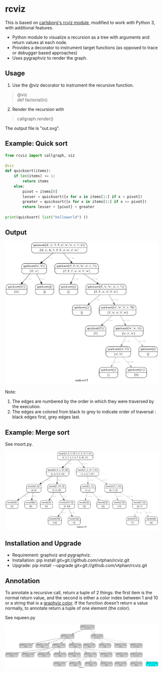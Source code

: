 
rcviz
=======
This is based on [carlsborg's rcviz module](https://github.com/carlsborg/rcviz), modified to work with Python 3, with additional features.

* Python module to visualize a recursion as a tree with arguments and return values at each node.
* Provides a decorator to instrument target functions (as opposed to trace or debugger based approaches)
* Uses pygraphviz to render the graph.

## Usage

1. Use the @viz decorator to instrument the recursive function.
> @viz <br>
> def factorial(n):

2. Render the recursion with
> callgraph.render()

The output file is "out.svg". 

## Example: Quick sort

```python
from rcviz import callgraph, viz

@viz
def quicksort(items):
    if len(items) <= 1:
        return items
    else:
        pivot = items[0]
        lesser = quicksort([x for x in items[1:] if x < pivot])
        greater = quicksort([x for x in items[1:] if x >= pivot])
        return lesser + [pivot] + greater

print(quicksort( list("helloworld") ))
```

## Output
![quicksort rcviz output](images/qs.png)


Note:
1. The edges are numbered by the order in which they were traversed by the execution.
2. The edges are colored from black to grey to indicate order of traversal : black edges first, grey edges last.


## Example: Merge sort

See msort.py.

![mergesort rcviz output](images/ms.png)

## Installation and Upgrade

- Requirement: graphviz and pygraphviz.
- Installation: pip install git+git://github.com/vtphan/rcviz.git
- Upgrade: pip install --upgrade git+git://github.com/vtphan/rcviz.git

## Annotation

To annotate a recursive call, return a tuple of 2 things: the first item is the normal return value,
and the second is either a color index between 1 and 10 or a string that is a [graphviz color](http://www.graphviz.org/doc/info/colors.html).
If the function doesn't return a value normally, to annotate return a tuple of one element (the color).

See nqueen.py

![nqueen output](images/4queens.png)

